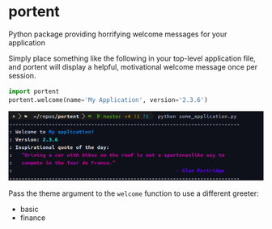# portent
Python package providing horrifying welcome messages for your application

Simply place something like the following in your top-level application
file, and portent will display a helpful, motivational welcome message
once per session.

```python
import portent
portent.welcome(name='My Application', version='2.3.6')
```

![](static/img1.png)

Pass the theme argument to the `welcome` function to use a different
greeter:
- basic
- finance


